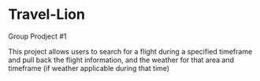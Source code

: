 # Travel-Lion
Group Prodject #1


This project allows users to search for a flight during a specified timeframe and pull
back the flight information, and the weather for that area and timeframe (if weather
applicable during that time)
